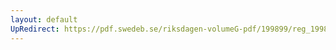 ```yaml
---
layout: default
UpRedirect: https://pdf.swedeb.se/riksdagen-volumeG-pdf/199899/reg_199899/reg_199899_0283.pdf
---
```

